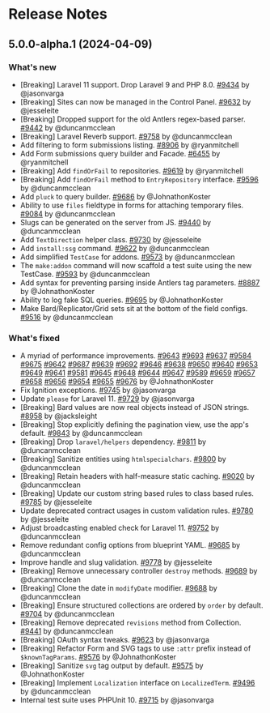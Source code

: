 # Release Notes

## 5.0.0-alpha.1 (2024-04-09)

### What's new
- [Breaking] Laravel 11 support. Drop Laravel 9 and PHP 8.0. [#9434](https://github.com/statamic/cms/issues/9434) by @jasonvarga
- [Breaking] Sites can now be managed in the Control Panel. [#9632](https://github.com/statamic/cms/issues/9632) by @jesseleite
- [Breaking] Dropped support for the old Antlers regex-based parser. [#9442](https://github.com/statamic/cms/issues/9442) by @duncanmcclean
- [Breaking] Laravel Reverb support. [#9758](https://github.com/statamic/cms/issues/9758) by @duncanmcclean
- Add filtering to form submissions listing. [#8906](https://github.com/statamic/cms/issues/8906) by @ryanmitchell
- Add Form submissions query builder and Facade. [#6455](https://github.com/statamic/cms/issues/6455) by @ryanmitchell
- [Breaking] Add `findOrFail` to repositories. [#9619](https://github.com/statamic/cms/issues/9619) by @ryanmitchell
- [Breaking] Add `findOrFail` method to `EntryRepository` interface. [#9596](https://github.com/statamic/cms/issues/9596) by @duncanmcclean
- Add `pluck` to query builder. [#9686](https://github.com/statamic/cms/issues/9686) by @JohnathonKoster
- Ability to use `files` fieldtype in forms for attaching temporary files. [#9084](https://github.com/statamic/cms/issues/9084) by @duncanmcclean
- Slugs can be generated on the server from JS. [#9440](https://github.com/statamic/cms/issues/9440) by @duncanmcclean
- Add `TextDirection` helper class. [#9730](https://github.com/statamic/cms/issues/9730) by @jesseleite
- Add `install:ssg` command. [#9622](https://github.com/statamic/cms/issues/9622) by @duncanmcclean
- Add simplified `TestCase` for addons. [#9573](https://github.com/statamic/cms/issues/9573) by @duncanmcclean
- The `make:addon` command will now scaffold a test suite using the new TestCase. [#9593](https://github.com/statamic/cms/issues/9593) by @duncanmcclean
- Add syntax for preventing parsing inside Antlers tag parameters. [#8887](https://github.com/statamic/cms/issues/8887) by @JohnathonKoster
- Ability to log fake SQL queries. [#9695](https://github.com/statamic/cms/issues/9695) by @JohnathonKoster
- Make Bard/Replicator/Grid sets sit at the bottom of the field configs. [#9516](https://github.com/statamic/cms/issues/9516) by @duncanmcclean

### What's fixed
- A myriad of performance improvements.
  [#9643](https://github.com/statamic/cms/issues/9643)
  [#9693](https://github.com/statamic/cms/issues/9693)
  [#9637](https://github.com/statamic/cms/issues/9637)
  [#9584](https://github.com/statamic/cms/issues/9584)
  [#9675](https://github.com/statamic/cms/issues/9675)
  [#9642](https://github.com/statamic/cms/issues/9642)
  [#9687](https://github.com/statamic/cms/issues/9687)
  [#9639](https://github.com/statamic/cms/issues/9639)
  [#9692](https://github.com/statamic/cms/issues/9692)
  [#9646](https://github.com/statamic/cms/issues/9646)
  [#9638](https://github.com/statamic/cms/issues/9638)
  [#9650](https://github.com/statamic/cms/issues/9650)
  [#9640](https://github.com/statamic/cms/issues/9640)
  [#9653](https://github.com/statamic/cms/issues/9653)
  [#9649](https://github.com/statamic/cms/issues/9649)
  [#9641](https://github.com/statamic/cms/issues/9641)
  [#9581](https://github.com/statamic/cms/issues/9581)
  [#9645](https://github.com/statamic/cms/issues/9645)
  [#9648](https://github.com/statamic/cms/issues/9648)
  [#9644](https://github.com/statamic/cms/issues/9644)
  [#9647](https://github.com/statamic/cms/issues/9647)
  [#9589](https://github.com/statamic/cms/issues/9589)
  [#9659](https://github.com/statamic/cms/issues/9659)
  [#9657](https://github.com/statamic/cms/issues/9657)
  [#9658](https://github.com/statamic/cms/issues/9658)
  [#9656](https://github.com/statamic/cms/issues/9656)
  [#9654](https://github.com/statamic/cms/issues/9654)
  [#9655](https://github.com/statamic/cms/issues/9655)
  [#9676](https://github.com/statamic/cms/issues/9676)
  by @JohnathonKoster
- Fix Ignition exceptions. [#9745](https://github.com/statamic/cms/issues/9745) by @jasonvarga
- Update `please` for Laravel 11. [#9729](https://github.com/statamic/cms/issues/9729) by @jasonvarga
- [Breaking] Bard values are now real objects instead of JSON strings. [#8958](https://github.com/statamic/cms/issues/8958) by @jacksleight
- [Breaking] Stop explicitly defining the pagination view, use the app's default. [#9843](https://github.com/statamic/cms/issues/9843) by @duncanmcclean
- [Breaking] Drop `laravel/helpers` dependency. [#9811](https://github.com/statamic/cms/issues/9811) by @duncanmcclean
- [Breaking] Sanitize entities using `htmlspecialchars`. [#9800](https://github.com/statamic/cms/issues/9800) by @duncanmcclean
- [Breaking] Retain headers with half-measure static caching. [#9020](https://github.com/statamic/cms/issues/9020) by @duncanmcclean
- [Breaking] Update our custom string based rules to class based rules. [#9785](https://github.com/statamic/cms/issues/9785) by @jesseleite
- Update deprecated contract usages in custom validation rules. [#9780](https://github.com/statamic/cms/issues/9780) by @jesseleite
- Adjust broadcasting enabled check for Laravel 11. [#9752](https://github.com/statamic/cms/issues/9752) by @duncanmcclean
- Remove redundant config options from blueprint YAML. [#9685](https://github.com/statamic/cms/issues/9685) by @duncanmcclean
- Improve handle and slug validation. [#9778](https://github.com/statamic/cms/issues/9778) by @jesseleite
- [Breaking] Remove unnecessary controller `destroy` methods. [#9689](https://github.com/statamic/cms/issues/9689) by @duncanmcclean
- [Breaking] Clone the date in `modifyDate` modifier. [#9688](https://github.com/statamic/cms/issues/9688) by @duncanmcclean
- [Breaking] Ensure structured collections are ordered by `order` by default. [#9704](https://github.com/statamic/cms/issues/9704) by @duncanmcclean
- [Breaking] Remove deprecated `revisions` method from Collection. [#9441](https://github.com/statamic/cms/issues/9441) by @duncanmcclean
- [Breaking] OAuth syntax tweaks. [#9623](https://github.com/statamic/cms/issues/9623) by @jasonvarga
- [Breaking] Refactor Form and SVG tags to use `:attr` prefix instead of `$knownTagParams`. [#9576](https://github.com/statamic/cms/issues/9576) by @JohnathonKoster
- [Breaking] Sanitize `svg` tag output by default. [#9575](https://github.com/statamic/cms/issues/9575) by @JohnathonKoster
- [Breaking] Implement `Localization` interface on `LocalizedTerm`. [#9496](https://github.com/statamic/cms/issues/9496) by @duncanmcclean
- Internal test suite uses PHPUnit 10. [#9715](https://github.com/statamic/cms/issues/9715) by @jasonvarga
